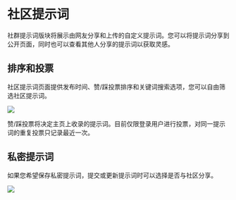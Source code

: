 # 社区提示词

社群提示词版块将展示由网友分享和上传的自定义提示词。您可以将提示词分享到公开页面，同时也可以查看其他人分享的提示词以获取灵感。

## 排序和投票

社区提示词页面提供发布时间、赞/踩投票排序和关键词搜索选项，您可以自由筛选社区提示词。

![](https://img.newzone.top/2023-07-13-14-50-15.png?imageMogr2/format/webp/thumbnail/500x)

赞/踩投票将决定主页上收录的提示词。目前仅限登录用户进行投票，对同一提示词的重复投票只记录最近一次。

## 私密提示词

如果您希望保存私密提示词，提交或更新提示词时可以选择是否与社区分享。

![](https://img.newzone.top/2023-07-13-09-13-00.gif?imageMogr2/format/webp/thumbnail/500x)
